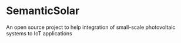 # SemanticSolar
An open source project to help integration of small-scale photovoltaic systems to IoT applications
